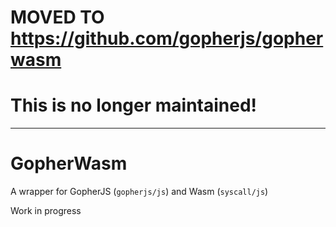 # MOVED TO https://github.com/gopherjs/gopherwasm

# This is no longer maintained!

----

# GopherWasm

A wrapper for GopherJS (`gopherjs/js`) and Wasm (`syscall/js`)

Work in progress
